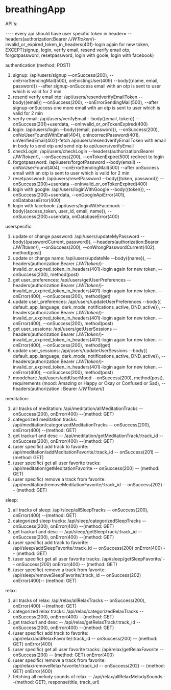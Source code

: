 # breathingApp
API's:

---- every api should have user specific token in header= --headers(authorization:Bearer /*JWTtoken*/)-invalid_or_expired_token_in_headers(401)-login again for new token,  EXCEPT(signup, login, verify email, resend verify email otp, forgotpassword, resetpassword, login with goole, login with facebook)

authentication:(method: POST)
  1. signup: /api/users/signup --onSuccess(200), --onErrorSendingMail(500), onExistingUser(409) --body({name, email, password}) --after signup-onSuccess email with an otp is sent to user which is valid for 2 min
  2. resend verify email otp: /api/users/resendverifyEmailToken --body({email}) --onSuccess(200), --onErrorSendingMail(500), --after signup-onSuccess one more email with an otp is sent to user which is valid for 2 min
  3. verify email: /api/users/verifyEmail --body({email, token}) --onSuccess(201)+userdata, --onInvalid_or_onTokenExpired(400)
  4. login: /api/users/login  --body({email, password}), --onSuccess(200), onNoUserFoundWithEmail(404), onIncorrectPassword(401), unVerifiedEmail(402)-fetch api/users/resendverifyEmailToken with email in body to send otp and send otp to api/users/verifyEmail
  5. checkLogin: /api/users/checkLogin --headers(authorization:Bearer /*JWTtoken*/), --onSuccess(200), --onTokenExpire(500) redirect to login
  6. forgotpassword: /api/users/forgotPassword  --body(email) --onNoUserFound(404), --onErrorSendingMail(500) --after onSuccess email with an otp is sent to user which is valid for 2 min
  7. resetpassword: /api/users/resetPassword --body({token, password}) --onSuccess(200)+userdata --onInvalid_or_onTokenExpired(400)
  8. login with google: /api/users/loginWithGoogle  --body({token}), --onSuccess(200)+userdata, --onGoogleApiError(401), onDatabaseError(400)
  9. login with facebook: /api/users/loginWithFacebook --body({access_token, user_id, email, name}), --onSuccess(200)+userdata, onDatabaseError(400)

userspecific:
  1. update or change password: /api/users/updateMyPassword --body({passwordCurrent, password}), --headers(authorization:Bearer /*JWTtoken*/), --onSuccess(200), --onWrongPasswordCurrent(402), method(post)
  2. update or change name: /api/users/updateMe --body({name}), --headers(authorization:Bearer /*JWTtoken*/)-invalid_or_expired_token_in_headers(401)-login again for new token, --onSuccess(200), method(post)
  3. get user_preferences: /api/users/getUserPreferences --headers(authorization:Bearer /*JWTtoken*/)-invalid_or_expired_token_in_headers(401)-login again for new token. --onError(400), --onSuccess(200), method(get)
  4. update user_preferences: /api/users/updateUserPreferences --body({ default_app_language, dark_mode, notifications_active, DND_active}), --headers(authorization:Bearer /*JWTtoken*/)-invalid_or_expired_token_in_headers(401)-login again for new token. --onError(400), --onSuccess(200), method(post)
  5. get user_sessions: /api/users/getUserSessions --headers(authorization:Bearer /*JWTtoken*/)-invalid_or_expired_token_in_headers(401)-login again for new token. --onError(400), --onSuccess(200), method(get)
  6. update user_sessions: /api/users/updateUserSessions --body({ default_app_language, dark_mode, notifications_active, DND_active}), --headers(authorization:Bearer /*JWTtoken*/)-invalid_or_expired_token_in_headers(401)-login again for new token. --onError(400), --onSuccess(200), method(post)
  7. moodchart: /api/users/addUserMood --onSuccess(200), method(post), requirements (mood: Amazing or Happy or Okay or Confused or Sad), --headers(authorization : Bearer /*JWTtoken*/)

meditation:
  1. all tracks of meditation: /api/meditation/allMeditationTracks -- onSuccess(200), onError(400) --(method: GET) 
  2. categorized meditation tracks: /api/meditation/categorizedMeditationTracks -- onSuccess(200), onError(400) --(method: GET) 
  3. get trackurl and desc -- /api/meditation/getMeditationTrack/:track_id -- onSuccess(200), onError(400) --(method: GET)
  4. (user specific) add track to favorite: /api/meditation/addMeditationFavorite/:track_id -- onSuccess(201) -- (method: GET)
  5. (user specific) get all user favorite tracks: /api/meditation/getMeditationFavorite -- onSuccess(200) -- (method: GET)
  6. (user specific) remove a track from favorite: /api/meditation/removeMeditationFavorite/:track_id -- onSuccess(202) -- (method: GET)
  
sleep:
  1. all tracks of sleep: /api/sleep/allSleepTracks -- onSuccess(200), onError(400) --(method: GET)
  2. categorized sleep tracks: /api/sleep/categorizedSleepTracks -- onSuccess(200), onError(400) --(method: GET) 
  3. get trackurl and desc -- /api/sleep/getSleepTrack/:track_id -- onSuccess(200), onError(400) --(method: GET)
  4. (user specific) add track to favorite: /api/sleep/addSleepFavorite/:track_id -- onSuccess(200) onError(400) -- (method: GET)
  5. (user specific) get all user favorite tracks: /api/sleep/getSleepFavorite/ -- onSuccess(200) onError(400) -- (method: GET)
  6. (user specific) remove a track from favorite: /api/sleep/removeSleepFavorite/:track_id -- onSuccess(202) onError(400)-- (method: GET)
  
relax:
  1. all tracks of relax: /api/relax/allRelaxTracks -- onSuccess(200), onError(400) --(method: GET) 
  2. categorized relax tracks: /api/relax/categorizedRelaxTracks -- onSuccess(200), onError(400) --(method: GET)
  3. get trackurl and desc -- /api/relax/getRelaxTrack/:track_id -- onSuccess(200), onError(400) --(method: GET)
  4. (user specific) add track to favorite: /api/relax/addRelaxFavorite/:track_id -- onSuccess(200) -- (method: GET) onError(400)
  5. (user specific) get all user favorite tracks: /api/relax/getRelaxFavorite -- onSuccess(200) -- (method: GET) onError(400)
  6. (user specific) remove a track from favorite: /api/relax/removeRelaxFavorite/:track_id -- onSuccess(202) -- (method: GET) onError(400)
  7. fetching all melody sounds of relax -- /api/relax/allRelaxMelodySounds --(method: GET), response(title, track_url)